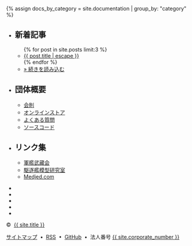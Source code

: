 {% assign docs_by_category = site.documentation | group_by: "category" %}
<div id="footer" class="footer" role="contentinfo" aria-label="Site footer">
    <div class="navigation" role="navigation" aria-label="Footer links">
        <ul role="menubar" aria-label="Footer links menubar" class="horizontal-list">
            <li role="menuitem" aria-label="Blog" class="item">
<h2>新着記事</h2>
                <ul role="menu" aria-hidden="true" aria-label="Blog link">
                    {% for post in site.posts limit:3 %}
<li role="listitem" aria-label="Blog link item"><a href="{{ post.url | relative_url }}" role="link" aria-label="{{ post.title | escape }}">{{ post.title | escape }}</a></li>
                    {% endfor %}
<li role="listitem" aria-label="Blog link item"><a href="{{ '/blog' | relative_url }}" role="link" aria-label="Read more">&raquo; 続きを読み込む</a></li>
                </ul>
            </li>
            <li role="menuitem" aria-label="Organization" class="item">
<h2>団体概要</h2>
                <ul role="menu" aria-hidden="true" aria-label="Organization link">
<li role="listitem" aria-label="Organization link item"><a href="{{ site.url }}{{ '/docs/rules.html' | relative_url }}" role="link" aria-label="Rules">会則</a></li>
<li role="listitem" aria-label="Organization link item"><a href="https://kikuzukikai.booth.pm" target="_blank" role="link" aria-label="Store">オンラインストア</a></li>
<li role="listitem" aria-label="Organization link item"><a href="{{ site.url }}{{ '/docs/faq.html' | relative_url }}" role="link" aria-label="FAQ">よくある質問</a></li>
<li role="listitem" aria-label="Organization link item"><a href="{{ site.github.repository_url }}" target="_blank" role="link" aria-label="GitHub">ソースコード</a></li>
                </ul>
            </li>
            <li role="menuitem" aria-label="Connect" class="item">
<h2>リンク集</h2>
                <ul role="menu" aria-hidden="true" aria-label="Connect link">

<li role="listitem" aria-label="Connect link item"><a href="https://gunkanmusashikai.org/" target="_blank" role="link">軍艦武藏会</a></li>
<li role="listitem" aria-label="Connect link item"><a href="https://ddmlabo014.wixsite.com/ddmlabo" target="_blank" role="link">駆逐艦模型研究室</a></li>
<li role="listitem" aria-label="Connect link item"><a href="https://web.medjed.com/ja/" target="_blank" role="link">Medjed.com</a></li>
                </ul>
            </li>
        </ul>
    </div>
    <div class="socials"  role="navigation" aria-label="Social links">
        <ul role="menu" aria-hidden="true" aria-label="Social link">
<li role="listitem" aria-label="Social link item"><a href="https://www.blockchain.com/btc/address/{{ site.bitcoin_address }}" target="_blank" role="link" aria-label="Bitcoin"><i class="fab fa-bitcoin fa-2x"></i></a></li>
<li role="listitem" aria-label="Social link item"><a href="https://g.page/{{ site.github.owner_name }}" target="_blank" role="link" aria-label="Google"><i class="fab fa-google fa-2x"></i></a></li>
<li role="listitem" aria-label="Social link item"><a href="https://www.facebook.com/{{ site.github.owner_name }}" target="_blank" role="link" aria-label="Facebook"><i class="fab fa-facebook fa-2x"></i></a></li>
<li role="listitem" aria-label="Social link item"><a href="https://twitter.com/{{ site.github.owner_name }}" target="_blank" role="link" aria-label="Twitter"><i class="fab fa-twitter fa-2x"></i></a></li>
<li role="listitem" aria-label="Social link item"><a href="https://www.instagram.com/{{ site.github.owner_name }}" target="_blank" role="link" aria-label="Instagram"><i class="fab fa-instagram fa-2x"></i></a></li>
        </ul>
    </div>
    <div class="copyright" role="contentinfo" aria-label="Copyright">
<p class="copyright">&copy;&nbsp;<script type="text/javascript">document.write(new Date().getFullYear());</script>&nbsp;<a href="{{ site.url }}">{{ site.title }}</a>
        <div class="right">
<a href="{{ '/sitemap.xml' | relative_url }}" target="_blank" role="link" aria-label="Site map">サイトマップ</a>
&nbsp;&bull;&nbsp;
<a href="{{ site.github.repository_url }}/commits/master.atom" target="_blank" role="link" aria-label="RSS">RSS</a>
&nbsp;&bull;&nbsp;
<a href="{{ site.github.owner_url }}" target="_blank" role="link" aria-label="GitHub">GitHub</a>
&nbsp;&bull;&nbsp;
法人番号&nbsp;<a href="https://www.houjin-bangou.nta.go.jp/henkorireki-johoto.html?selHouzinNo={{ site.corporate_number }}">{{ site.corporate_number }}</a>
        </div>
    </div>
</div>
